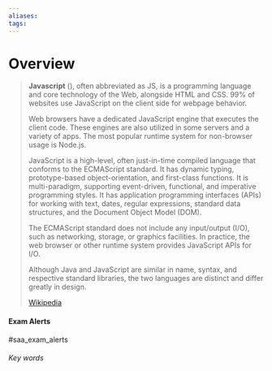 ```yaml
---
aliases: 
tags:
---
```

# Overview
> **Javascript** (), often abbreviated as JS, is a programming language and core technology of the Web, alongside HTML and CSS. 99% of websites use JavaScript on the client side for webpage behavior.
>
> Web browsers have a dedicated JavaScript engine that executes the client code. These engines are also utilized in some servers and a variety of apps. The most popular runtime system for non-browser usage is Node.js.
>
> JavaScript is a high-level, often just-in-time compiled language that conforms to the ECMAScript standard. It has dynamic typing, prototype-based object-orientation, and first-class functions. It is multi-paradigm, supporting event-driven, functional, and imperative programming styles. It has application programming interfaces (APIs) for working with text, dates, regular expressions, standard data structures, and the Document Object Model (DOM).
>
> The ECMAScript standard does not include any input/output (I/O), such as networking, storage, or graphics facilities. In practice, the web browser or other runtime system provides JavaScript APIs for I/O.
>
> Although Java and JavaScript are similar in name, syntax, and respective standard libraries, the two languages are distinct and differ greatly in design.
>
> [Wikipedia](https://en.wikipedia.org/wiki/JavaScript)



#### Exam Alerts
#saa_exam_alerts


###### Key words
